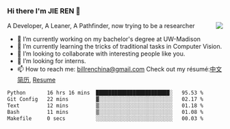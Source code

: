 ### Hi there I'm JIE REN 👋

<img align="right" src="https://github-readme-stats.vercel.app/api?username=BillRencn&show_icons=true&icon_color=0366d6&bg_color=ffffff&hide_title=true" />
A Developer, A Leaner, A Pathfinder, now trying to be a researcher

- 🔭 I’m currently working on my bachelor's degree at UW-Madison
- 🌱 I’m currently learning the tricks of traditional tasks in Computer Vision.
- 👯 I’m looking to collaborate with interesting people like you. 
- 🤔 I’m looking for interns.
- 📫 How to reach me: billrenchina@gmail.com
Check out my résumé:[中文简历](), [Resume]()

<!--START_SECTION:waka-->

```txt
Python       16 hrs 16 mins  ████████████████████████░   95.53 %
Git Config   22 mins         ▓░░░░░░░░░░░░░░░░░░░░░░░░   02.17 %
Text         12 mins         ▒░░░░░░░░░░░░░░░░░░░░░░░░   01.18 %
Bash         11 mins         ▒░░░░░░░░░░░░░░░░░░░░░░░░   01.08 %
Makefile     0 secs          ░░░░░░░░░░░░░░░░░░░░░░░░░   00.03 %
```

<!--END_SECTION:waka-->
